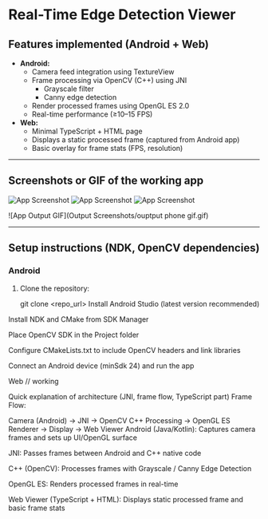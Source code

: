 # Real-Time Edge Detection Viewer

##  Features implemented (Android + Web)
- **Android:**
  - Camera feed integration using TextureView 
  - Frame processing via OpenCV (C++) using JNI
    - Grayscale filter
    - Canny edge detection
  - Render processed frames using OpenGL ES 2.0
  - Real-time performance (≥10–15 FPS)
- **Web:**
  - Minimal TypeScript + HTML page
  - Displays a static processed frame (captured from Android app)
  - Basic overlay for frame stats (FPS, resolution)

---

##  Screenshots or GIF of the working app
![App Screenshot](https://github.com/rtlavkush07/Real-Time-Edge-Detection-Viewer/blob/main/Output%20Screenshots/output2.jpg?raw=true)
![App Screenshot](https://github.com/rtlavkush07/Real-Time-Edge-Detection-Viewer/blob/main/Output%20Screenshots/output3.jpg?raw=true)
![App Screenshot](https://github.com/rtlavkush07/Real-Time-Edge-Detection-Viewer/blob/main/Output%20Screenshots/output4.jpg?raw=true)


![App Output GIF](Output Screenshots/ouptput phone gif.gif)


---

##  Setup instructions (NDK, OpenCV dependencies)

### Android
1. Clone the repository:
   
   git clone <repo_url>
Install Android Studio (latest version recommended)

Install NDK and CMake from SDK Manager

Place OpenCV SDK in the Project folder

Configure CMakeLists.txt to include OpenCV headers and link libraries

Connect an Android device (minSdk 24) and run the app

Web
// working

 Quick explanation of architecture (JNI, frame flow, TypeScript part)
Frame Flow:


Camera (Android) → JNI → OpenCV C++ Processing → OpenGL ES Renderer → Display → Web Viewer
Android (Java/Kotlin): Captures camera frames and sets up UI/OpenGL surface

JNI: Passes frames between Android and C++ native code

C++ (OpenCV): Processes frames with Grayscale / Canny Edge Detection

OpenGL ES: Renders processed frames in real-time

Web Viewer (TypeScript + HTML): Displays static processed frame and basic frame stats
